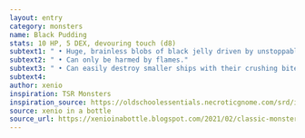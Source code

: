 ```yaml
---
layout: entry 
category: monsters
name: Black Pudding
stats: 10 HP, 5 DEX, devouring touch (d8)
subtext1: " • Huge, brainless blobs of black jelly driven by unstoppable hunger."
subtext2: " • Can only be harmed by flames."
subtext3: " • Can easily destroy smaller ships with their crushing bite."
subtext4: 
author: xenio
inspiration: TSR Monsters
inspiration_source: https://oldschoolessentials.necroticgnome.com/srd/index.php/Monster_Descriptions
source: xenio in a bottle
source_url: https://xenioinabottle.blogspot.com/2021/02/classic-monsters-for-cairnito-part-1.html
---
```

